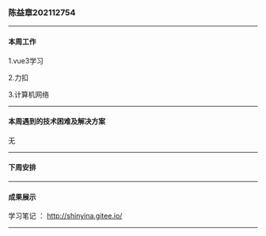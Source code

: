 ### 陈益章202112754

***

#### **本周工作**

1.vue3学习

2.力扣

3.计算机网络

***

#### **本周遇到的技术困难及解决方案**

无

***

#### **下周安排**



***

#### **成果展示**

学习笔记 ： http://shinyina.gitee.io/

***